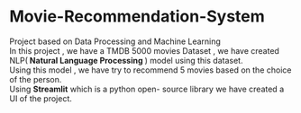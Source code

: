 # Movie-Recommendation-System
Project based on Data Processing and Machine Learning
</br>
In this project , we have a TMDB 5000 movies Dataset , we have created NLP(<strong> Natural Language Processing </strong>) model using this dataset.
</br>
Using this model , we have try to recommend 5 movies based on the choice of the person.
</br>
Using <b>Streamlit</b> which is a python open- source library we have created a UI of the project.
